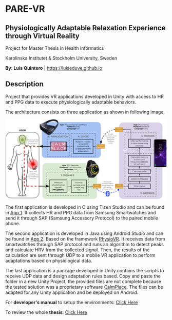 # PARE-VR
## Physiologically Adaptable Relaxation Experience through Virtual Reality

Project for Master Thesis in Health Informatics

Karolinska Institutet & Stockholm University, Sweden

**By: Luis Quintero** | https://luiseduve.github.io

## Description
Project that provides VR applications developed in Unity with access to HR and PPG data to execute physiologically adaptable behaviors.

The architecture consists on three application as shown in following image.

![Technical Architecture](https://github.com/luiseduve/pare-vr/blob/master/docs/img/TechnicalArchitecture.png)

The first application is developed in C using Tizen Studio and can be found in [App 1](App1_Tizen_PPG-Recorder/). It collects HR and PPG data from Samsung Smartwatches and send it through SAP (Samsung Accessory Protocol) to the paired mobile phone.

The second application is developed in Java using Android Studio and can be found in [App 2](App2_PhysioSense_v2/). Based on the framework [PhysioVR](https://github.com/PhysioTools/PhysioVR). It receives data from smartwatches through SAP protocol and runs an algorithm to detect peaks and calculate HRV from the collected signal. Then, the results of the calculation are sent through UDP to a mobile VR application to perform adaptations based on physiological data.

The last application is a package developed in Unity contains the scripts to receive UDP data and design adaptation rules based. Copy and paste the folder in a new Unity Project, the provided files are not complete because the tested solution was a proprietary software [CalmPlace](https://mimerse.com/products/calm-place/). The files can be adapted for any Unity application and be deployed on Android.

For **developer's manual** to setup the environments: [Click Here](docs/Brief-DevGuide-PARE-VR.pdf)

To review the whole **thesis**: [Click Here](http://luiseduve.github.io/files/2019_MasterThesis_LuisQuintero.pdf)
